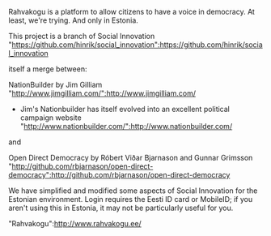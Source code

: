 Rahvakogu is a platform to allow citizens to have a voice in democracy. At least, we're trying. And only in Estonia.

This project is a branch of 
Social Innovation
"https://github.com/hinrik/social_innovation":https://github.com/hinrik/social_innovation

itself a merge between:

NationBuilder by Jim Gilliam
"http://www.jimgilliam.com/":http://www.jimgilliam.com/

* Jim's Nationbuilder has itself evolved into an excellent political campaign website
"http://www.nationbuilder.com/":http://www.nationbuilder.com/

and

Open Direct Democracy by Róbert Viðar Bjarnason and Gunnar Grimsson
"http://github.com/rbjarnason/open-direct-democracy":http://github.com/rbjarnason/open-direct-democracy

We have simplified and modified some aspects of Social Innovation for the Estonian environment. Login requires the Eesti ID card or MobileID; if you aren't using this in Estonia, it may not be particularly useful for you.

"Rahvakogu":http://www.rahvakogu.ee/

